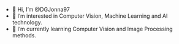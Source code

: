 - 👋 Hi, I’m @DGJonna97
- 👀 I’m interested in Computer Vision, Machine Learning and AI technology.
- 🌱 I’m currently learning Computer Vision and Image Processing methods.

<!---
DGJonna97/DGJonna97 is a ✨ special ✨ repository because its `README.md` (this file) appears on your GitHub profile.
You can click the Preview link to take a look at your changes.
--->
